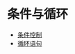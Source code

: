 # 条件与循环

* [条件控制](/python/00-basic/05-conditions&cycles/01-条件控制.md)
* [循环语句](/python/00-basic/05-conditions&cycles/02-循环语句.md)
